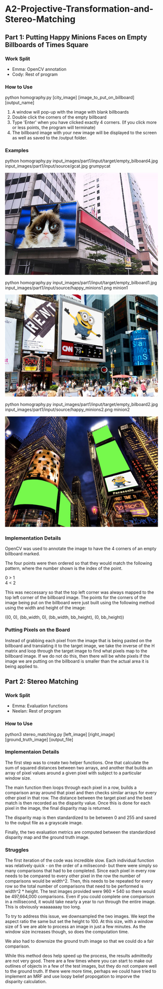 # A2-Projective-Transformation-and-Stereo-Matching

## Part 1: Putting Happy Minions Faces on Empty Billboards of Times Square

### Work Split

- Emma: OpenCV annotation  
- Cody: Rest of program

### How to Use

python homography.py [city_image] [image_to_put_on_billboard] [output_name]

1. A window will pop-up with the image with blank billboards
2. Double click the corners of the empty billboard
3. Type 'Enter' when you have clicked exactly 4 corners. (If you click more or less points, the program will terminate)
4. The billboard image with your new image will be displayed to the screen as well as saved to the /output folder.

### Examples

python homography.py input_images/part1/input/target/empty_bilboard4.jpg input_images/part1/input/source/gcat.jpg grumpycat

![example1](/examples/grumpycat.png)

python homography.py input_images/part1/input/target/empty_bilboard1.jpg input_images/part1/input/source/happy_minions1.png minion1 

![example2](/examples/minion1.png)

python homography.py input_images/part1/input/target/empty_bilboard2.jpg input_images/part1/input/source/happy_minions2.png minion2 

![example3](/examples/minion2.png)

### Implementation Details

OpenCV was used to annotate the image to have the 4 corners of an empty billboard marked.

The four points were then ordered so that they would match the following pattern, where the number shown is the index of the point.

0 > 1  
4 < 2

This was neccessary so that the top left corner was always mapped to the top left corner of the billboard image. The points for the corners of the image being put on the billboard were just built using the following method using the width and height of the image:

((0, 0), (bb_width, 0), (bb_width, bb_height), (0, bb_height))

### Putting Pixels on the Board

Instead of grabbing each pixel from the image that is being pasted on the billboard and translating it to the target image, we take the inverse of the H matrix and loop through the target image to find what pixels map to the billboard image. If we do not do this, then there will be white pixels if the image we are putting on the billboard is smaller than the actual area it is being applied to.

## Part 2: Stereo Matching

### Work Split
- Emma: Evaluation functions
- Neelan: Rest of program

### How to Use

python3 stereo_matching.py [left_image] [right_image] [ground_truth_image] [output_file]

### Implementaion Details
The first step was to create two helper functions. One that calculate the sum of squared distances between two arrays, and another that builds an array of pixel values around a given pixel with subject to a particular window size. 

The main function then loops through each pixel in a row, builds a comparison array around that pixel and then checks similar arrays for every other pixel in that row. The distance between the target pixel and the best match is then recorded as the disparity value. Once this is done for each pixel in the image, the final disparity map is returned. 

The disparity map is then standardized to be between 0 and 255 and saved to the output file as a grayscale image. 

Finally, the two evaluation metrics are computed between the standardized disparity map and the ground truth image. 

### Struggles
The first iteration of the code was incredible slow. Each individual function was relatively quick - on the order of a milisecond- but there were simply so many comparisons that had to be completed. Since each pixel in every row needs to be compared to every other pixel in the row the number of comparisons would be width^2. Then, this needs to be repeated for every row so the total number of comparisons that need to be performed is width^2 * height. The test images provided were 960 * 540 so there would be 497,664,000 comparisons. Even if you could complete one comparison in a millisecond, it would take nearly a year to run through the entire image. This is obviously waaaaaaay too long. 

To try to address this issue, we downsampled the two images. We kept the aspect ratio the same but set the height to 100. At this size, with a window size of 5 we are able to process an image in just a few minutes. As the window size increases though, so does the computation time. 

We also had to downsize the ground truth image so that we could do a fair comparison.

While this method deos help speed up the process, the results admittedly are not very good. There are a few times where you can start to make out outlines of objects in a few of the test images, but they do not compare well to the ground truth. If there were more time, perhaps we could have tried to implement an MRF and use loopy belief propogation to imporve the disparity calculation. 